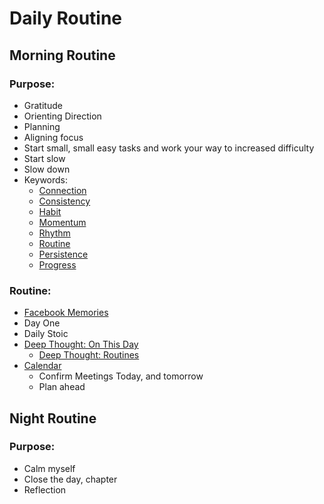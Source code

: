 # Daily Routine

## Morning Routine

### Purpose:

* Gratitude
* Orienting Direction
* Planning
* Aligning focus
* Start small, small easy tasks and work your way to increased difficulty
* Start slow
* Slow down
* Keywords:
  * [Connection](https://www.deepthoughtapp.com/en/keywords/connection/)
  * [Consistency](https://www.deepthoughtapp.com/en/keywords/consistency/)
  * [Habit](https://www.deepthoughtapp.com/en/keywords/habit/)
  * [Momentum](https://www.deepthoughtapp.com/en/keywords/momentum/)
  * [Rhythm](https://www.deepthoughtapp.com/en/keywords/rhythm/)
  * [Routine](https://www.deepthoughtapp.com/en/keywords/routine/)
  * [Persistence](https://www.deepthoughtapp.com/en/keywords/persistence/)
  * [Progress](https://www.deepthoughtapp.com/en/keywords/progress/)

### Routine:

* [Facebook Memories](https://www.facebook.com/memories/)
* Day One
* Daily Stoic
* [Deep Thought: On This Day](https://www.deepthoughtapp.com/answers/onthisday/)
  * [Deep Thought: Routines](https://www.deepthoughtapp.com/en/keywords/routines/)
* [Calendar](https://calendar.google.com/calendar/r/day)
  * Confirm Meetings Today, and tomorrow
  * Plan ahead

## Night Routine

### Purpose:

* Calm myself
* Close the day, chapter
* Reflection

